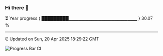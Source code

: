 ### Hi there 👋

⏳ Year progress { █████████▁▁▁▁▁▁▁▁▁▁▁▁▁▁▁▁▁▁▁▁▁ } 30.07 %

---

⏰ Updated on Sun, 20 Apr 2025 18:29:22 GMT

![Progress Bar CI](https://github.com/ZhaoGui/ZhaoGui/workflows/Progress%20Bar%20CI/badge.svg)

